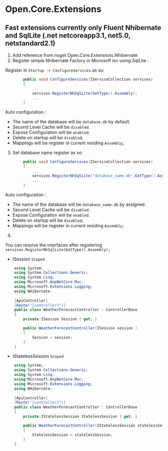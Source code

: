 # Open.Core.Extensions 
## Fast extensions currently only Fluent Nhibernate and SqlLite (.net netcoreapp3.1, net5.0, netstandard2.1)
1. Add reference from nuget Open.Core.Extensions.Nhibernate
2. Register simple Nhibernate Factory in Microsoft ioc using SqlLite :

Register in  `Startup -> ConfigureServices` as so:
```c#
        public void ConfigureServices(IServiceCollection services)
        {
            ...            
            services.RegisterNhSqlLite(GetType().Assembly);
            ...
        }
```
Auto configuration :
- The name of the database will be `database.db` by default.
- Second Level Cache will be `disabled`.
- Expose Configuration will be `enabled`.
- Delete on startup  will be `disabled`;
- Mappings will be register in current residing `Assembly`;

3. Set database name register as so:
```c#
        public void ConfigureServices(IServiceCollection services)
        {
            ...            
            services.RegisterNhSqlLite("database_name.db",GetType().Assembly);
            ...
        }
```
Auto configuration :
- The name of the database will be `database_name.db` by assigned.
- Second Level Cache will be `disabled`.
- Expose Configuration will be `enabled`.
- Delete on startup  will be `disabled`;
- Mappings will be register in current residing `Assembly`;

4. 

You can resolve the interfaces after registering `services.RegisterNhSqlLite(GetType().Assembly);`
- ISession `Scoped`
```c#
    using System;
    using System.Collections.Generic;
    using System.Linq;
    using Microsoft.AspNetCore.Mvc;
    using Microsoft.Extensions.Logging;
    using NHibernate;
    
    [ApiController]
    [Route("[controller]")]
    public class WeatherForecastController : ControllerBase
    {
        private ISession Session { get; }

        public WeatherForecastController(ISession session )
        {
            Session = session;
        }
    }
```
- IStatelessSession `Scoped`

```c#
    using System;
    using System.Collections.Generic;
    using System.Linq;
    using Microsoft.AspNetCore.Mvc;
    using Microsoft.Extensions.Logging;
    using NHibernate;
    
    [ApiController]
    [Route("[controller]")]
    public class WeatherForecastController : ControllerBase
    {
        private IStatelessSession StatelessSession { get; }

        public WeatherForecastController(IStatelessSession statelessSession)
        {
            StatelessSession = statelessSession;
        }
    }
```

